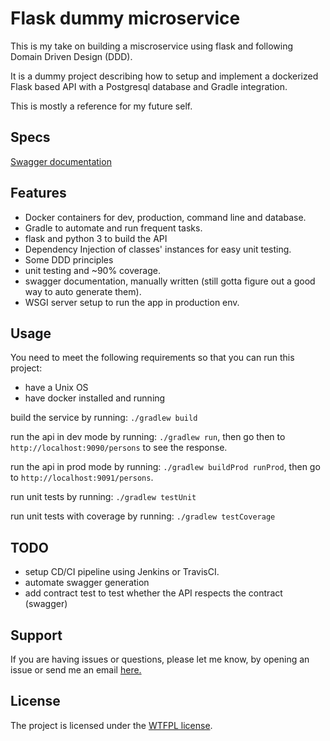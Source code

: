 Flask dummy microservice
========================

This is my take on building a miscroservice using flask and following Domain Driven Design (DDD).

It is a dummy project describing how to setup and implement a dockerized Flask based API with a Postgresql database and Gradle integration.

This is mostly a reference for my future self.

Specs
-------

[Swagger documentation](./swagger.json)


Features
--------

- Docker containers for dev, production, command line and database.
- Gradle to automate and run frequent tasks.
- flask and python 3 to build the API
- Dependency Injection of classes' instances for easy unit testing.
- Some DDD principles
- unit testing and ~90% coverage.
- swagger documentation, manually written (still gotta figure out a good way to auto generate them).
- WSGI server setup to run the app in production env.

Usage
------------

You need to meet the following requirements so that you can run this project:
- have a Unix OS
- have docker installed and running


build the service by running: `./gradlew build`

run the api in dev mode by running: `./gradlew run`, then go then to `http://localhost:9090/persons` to see the response.

run the api in prod mode by running: `./gradlew buildProd runProd`, then go to `http://localhost:9091/persons`.

run unit tests by running: `./gradlew testUnit`

run unit tests with coverage by running: `./gradlew testCoverage`


TODO
-----

- setup CD/CI pipeline using Jenkins or TravisCI.
- automate swagger generation
- add contract test to test whether the API respects the contract (swagger)


Support
-------

If you are having issues or questions, please let me know, by opening an issue or send me an email [here.](sam.elaabidi@gmail.com)


License
-------

The project is licensed under the [WTFPL license](./LICENSE.txt).
